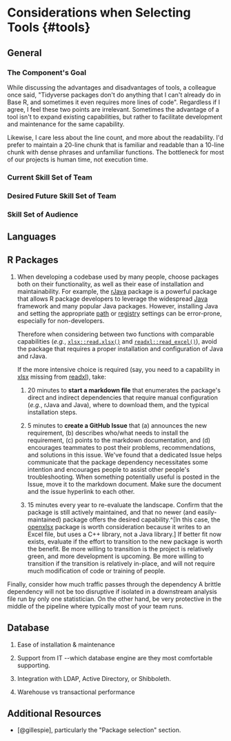 Considerations when Selecting Tools {#tools}
====================================

General
------------------------------------

### The Component's Goal

While discussing the advantages and disadvantages of tools, a colleague once said, "Tidyverse packages don't do anything that I can't already do in Base R, and sometimes it even requires more lines of code".  Regardless if I agree, I feel these two points are irrelevant.  Sometimes the advantage of a tool isn't to expand existing capabilities, but rather to facilitate development and maintenance for the same capability.

Likewise, I care less about the line count, and more about the readability.  I'd prefer to maintain a 20-line chunk that is familiar and readable than a 10-line chunk with dense phrases and unfamiliar functions.  The bottleneck for most of our projects is human time, not execution time.

### Current Skill Set of Team

### Desired Future Skill Set of Team

### Skill Set of Audience

Languages
------------------------------------

R Packages
------------------------------------

1. When developing a codebase used by many people, choose packages both on their functionality, as well as their ease of installation and maintainability.  For example, the [rJava](https://CRAN.R-project.org/package=rJava) package is a powerful package that allows R package developers to leverage the widespread [Java](https://www.java.com/en/) framework and many popular Java packages.  However, installing Java and setting the appropriate [path](https://en.wikipedia.org/wiki/PATH_(variable)) or [registry](https://en.wikipedia.org/wiki/Windows_Registry) settings can be error-prone, especially for non-developers.

    Therefore when considering between two functions with comparable capabilities (*e.g.*, [`xlsx::read.xlsx()`](https://CRAN.R-project.org/package=xlsx) and [`readxl::read_excel()`](https://readxl.tidyverse.org/reference/read_excel.html)), avoid the package that requires a proper installation and configuration of Java and rJava.

    If the more intensive choice is required (say, you need to a capability in [xlsx](https://CRAN.R-project.org/package=xlsx) missing from [readxl](https://readxl.tidyverse.org/)), take:

    1. 20 minutes to **start a markdown file** that enumerates the package's direct and indirect dependencies that require manual configuration (*e.g.*, rJava and Java), where to download them, and the typical installation steps.

    1. 5 minutes to **create a GitHub Issue** that (a) announces the new requirement, (b) describes who/what needs to install the requirement, (c) points to the markdown documentation, and (d) encourages teammates to post their problems, recommendations, and solutions in this issue.  We've found that a dedicated Issue helps communicate that the package dependency necessitates some intention and encourages people to assist other people's troubleshooting.  When something potentially useful is posted in the Issue, move it to the markdown document.  Make sure the document and the issue hyperlink to each other.

    1. 15 minutes every year to re-evaluate the landscape.  Confirm that the package is still actively maintained, and that no newer (and easily- maintained) package offers the desired capability.^[In this case, the [openxlsx](https://ycphs.github.io/openxlsx) package is worth consideration because it writes to an Excel file, but uses a C++ library, not a Java library.]  If better fit now exists, evaluate if the effort to transition to the new package is worth the benefit.  Be more willing to transition is the project is relatively green, and more development is upcoming.  Be more willing to transition if the transition is relatively in-place, and will not require much modification of code or training of people.

Finally, consider how much traffic passes through the dependency  A brittle dependency will not be too disruptive if isolated in a downstream analysis file run by only one statistician. On the other hand, be very protective in the middle of the pipeline where typically most of your team runs.

Database
------------------------------------

1. Ease of installation & maintenance

1. Support from IT --which database engine are they most comfortable supporting.

1. Integration with LDAP, Active Directory, or Shibboleth.

1. Warehouse vs transactional performance

Additional Resources
------------------------------------

* [@gillespie], particularly the "Package selection" section.
